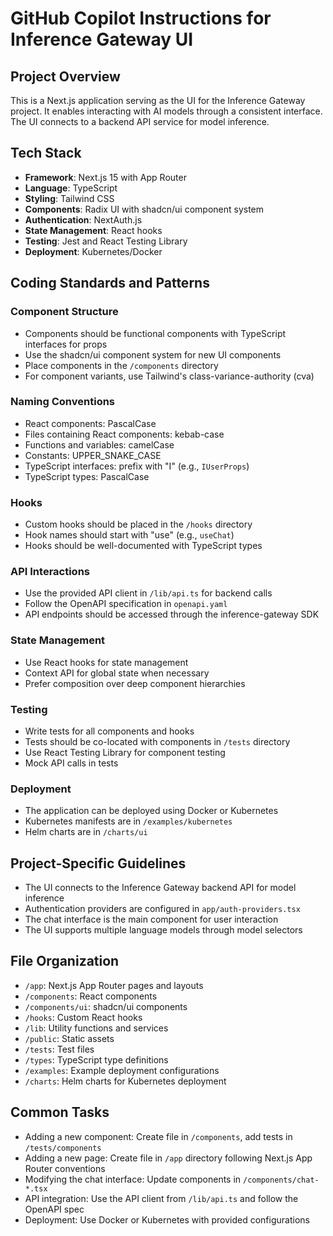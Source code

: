 # GitHub Copilot Instructions for Inference Gateway UI

## Project Overview
This is a Next.js application serving as the UI for the Inference Gateway project. It enables interacting with AI models through a consistent interface. The UI connects to a backend API service for model inference.

## Tech Stack
- **Framework**: Next.js 15 with App Router
- **Language**: TypeScript
- **Styling**: Tailwind CSS
- **Components**: Radix UI with shadcn/ui component system
- **Authentication**: NextAuth.js
- **State Management**: React hooks
- **Testing**: Jest and React Testing Library
- **Deployment**: Kubernetes/Docker

## Coding Standards and Patterns

### Component Structure
- Components should be functional components with TypeScript interfaces for props
- Use the shadcn/ui component system for new UI components
- Place components in the `/components` directory
- For component variants, use Tailwind's class-variance-authority (cva)

### Naming Conventions
- React components: PascalCase
- Files containing React components: kebab-case
- Functions and variables: camelCase
- Constants: UPPER_SNAKE_CASE
- TypeScript interfaces: prefix with "I" (e.g., `IUserProps`)
- TypeScript types: PascalCase

### Hooks
- Custom hooks should be placed in the `/hooks` directory
- Hook names should start with "use" (e.g., `useChat`)
- Hooks should be well-documented with TypeScript types

### API Interactions
- Use the provided API client in `/lib/api.ts` for backend calls
- Follow the OpenAPI specification in `openapi.yaml`
- API endpoints should be accessed through the inference-gateway SDK

### State Management
- Use React hooks for state management
- Context API for global state when necessary
- Prefer composition over deep component hierarchies

### Testing
- Write tests for all components and hooks
- Tests should be co-located with components in `/tests` directory
- Use React Testing Library for component testing
- Mock API calls in tests

### Deployment
- The application can be deployed using Docker or Kubernetes
- Kubernetes manifests are in `/examples/kubernetes`
- Helm charts are in `/charts/ui`

## Project-Specific Guidelines
- The UI connects to the Inference Gateway backend API for model inference
- Authentication providers are configured in `app/auth-providers.tsx`
- The chat interface is the main component for user interaction
- The UI supports multiple language models through model selectors

## File Organization
- `/app`: Next.js App Router pages and layouts
- `/components`: React components
- `/components/ui`: shadcn/ui components
- `/hooks`: Custom React hooks
- `/lib`: Utility functions and services
- `/public`: Static assets
- `/tests`: Test files
- `/types`: TypeScript type definitions
- `/examples`: Example deployment configurations
- `/charts`: Helm charts for Kubernetes deployment

## Common Tasks
- Adding a new component: Create file in `/components`, add tests in `/tests/components`
- Adding a new page: Create file in `/app` directory following Next.js App Router conventions
- Modifying the chat interface: Update components in `/components/chat-*.tsx`
- API integration: Use the API client from `/lib/api.ts` and follow the OpenAPI spec
- Deployment: Use Docker or Kubernetes with provided configurations
